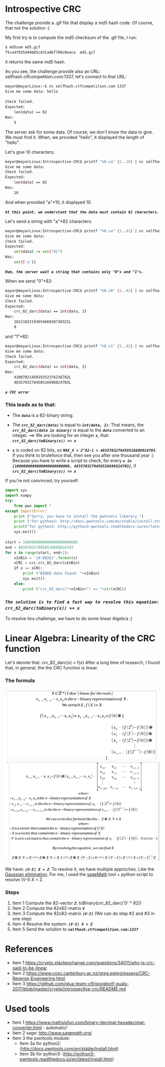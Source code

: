 # Introspective CRC

The challenge provide a .gif file that display a md5 hash code. Of course, that not the solution :)

My first try is to compute the md5 checksum of the .gif file, I run:
```bash
$ md5sum md5.gif
f5ca4f935d44b85c431a8bf788c0eaca  md5.gif
```

it returns the same md5 hash. 

As you see, the challenge provide also an URL:
selfhash.ctfcompetition.com:1337, let's connect to that URL:
```bash
mayar@mayarLinux:~$ nc selfhash.ctfcompetition.com 1337
Give me some data: hello

Check failed.
Expected:
    len(data) == 82
Was:
    5
```

The server ask for some data. Of course, we don't know the data to give. We must find it.
When, we provided "hello", it displayed the length of "hello".

Let's give 10 characters:
```bash
mayar@mayarLinux:Introspective-CRC$ printf "%0.sa" {1..10} | nc selfhash.ctfcompetition.com 1337
Give me some data: 
Check failed.
Expected:
    len(data) == 82
Was:
    10
```
And when provided "a"*10, it displayed 10.

_**`At this point, we understant that the data must contain 82 characters.`**_


Let's send a string with "a"*82 characters:
```bash
mayar@mayarLinux:Introspective-CRC$ printf "%0.sa" {1..82} | nc selfhash.ctfcompetition.com 1337
Give me some data: 
Check failed.
Expected: 
    set(data) <= set("01")
Was:
    set(['a'])
```
_**`Hum, the server wait a string that contains only "0"s and "1"s.`**_


When we send "0"*82:
```bash
mayar@mayarLinux:Introspective-CRC$ printf "%0.s0" {1..82} | nc selfhash.ctfcompetition.com 1337
Give me some data: 
Check failed.
Expected: 
    crc_82_darc(data) == int(data, 2)
Was:
    1021102219365466010738322L
    0
```

and "1"*82:
```bash
mayar@mayarLinux:Introspective-CRC$ printf "%0.s1" {1..82} | nc selfhash.ctfcompetition.com 1337
Give me some data: 
Check failed.
Expected: 
    crc_82_darc(data) == int(data, 2)
Was:
    4100702145019332376236782L
    4835703278458516698824703L
```
_**`a CRC error`**_


### This leads as to that:
* The _**`data`**_ is a 82-binary string.
* The _**`crc_82_darc(data)`**_ is equal to _**`int(data, 2)`**_: That means, the _**`crc_82_darc(data in binary)`**_ is equal to the _**`data`**_ converted to an integer. ==> We are looking for an integer _**`x`**_, that: _**`crc_82_darc(toBinary(x)) == x`**_

* _**`x`**_ is coded on 82 bits, so _**`MAX_X = 2^82-1 = 4835703278458516698824703`**_. If you think to bruteforce that, then see you after one thousand year :) Because you have to write a script to check, for every _**`x in [1000000000000000000000000, 4835703278458516698824703]`**_, if _**`crc_82_darc(toBinary(x)) == x`**_

If you're not convinced, try yourself:
```python
import sys
import numpy
try:
    from pwn import *
except ImportError:
    print ("Sorry, you have to install the pwntools libarary.")
    print ("for python2: http://docs.pwntools.com/en/stable/install.html")
    print("for python3: http://python3-pwntools.readthedocs.io/en/latest/install.html")
    sys.exit()

start = 1000000000000000000000000
end = 4835703278458516698824703
for x in range(start, end+1):
    xInBin = '{0:082b}'.format(x)
    xCRC = crc.crc_82_darc(xInBin)
    if x == xCRC:
        print ("BINGO data found: "+xInBin)
        sys.exit()
    else:
        print ("crc_82_darc("+xInBin+") == "+str(xCRC))
```

### _**`The solution is to find a fast way to resolve this equation: crc_82_darc(toBinary(x)) == x`**_

To resolve tins challenge, we have to do some linear Algebra ;)

# Linear Algebra: Linearity of the CRC function
Let's denote that: crc_82_darc(x) = f(x)
After a long time of research, I found that, in general, the the CRC function is linear.

### The formula
![formula1](/cryptography/Introspective-CRC/images/f1.png)
![formula1](/cryptography/Introspective-CRC/images/f2.png)

We have: _**`(V-I) X = Z`**_.
To resolve it, we have multiple approches. Like the [Gaussian elimination](https://en.wikipedia.org/wiki/Gaussian_elimination).
For me, I used the [sageMath](http://www.sagemath.org/) tool + python script to resolve (V-I) X = Z.

### Steps
1. Item 1 Compute the 82-vector _**`Z`**_: toBinary(crc_82_darc('0' * 82))
1. Item 2 Compute the 82x82-matrix _**`V`**_
1. Item 3 Compute the 82x82-matrix _**`(V-I)`**_
(We can do step #2 and #3 in one step)
1. Item 4 Resolve the system: _**`(V-I) X = Z`**_
1. Item 5 Send the solution to _**`selfhash.ctfcompetition.com:1337`**_

# References
* Item 1 https://crypto.stackexchange.com/questions/34011/why-is-crc-said-to-be-linear
* Item 2 https://www.cosc.canterbury.ac.nz/greg.ewing/essays/CRC-Reverse-Engineering.html
* Item 3 https://github.com/glua-team-ctf/googlectf-quals-2017/blob/master/crypto/introspective-crc/README.md

# Used tools
* Item 1 https://www.mathsisfun.com/binary-decimal-hexadecimal-converter.html - automatic!
* Item 2 sage: http://www.sagemath.org/
* Item 3 the pwntools module:
    * Item 3a for python2: (http://docs.pwntools.com/en/stable/install.html)
    * Item 3b for python3: (http://python3-pwntools.readthedocs.io/en/latest/install.html)
